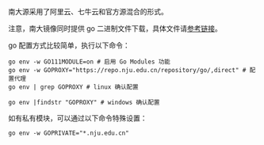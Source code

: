 南大源采用了阿里云、七牛云和官方源混合的形式。

注意，南大镜像同时提供 go 二进制文件下载，具体文件请[参考链接](https://mirror.nju.edu.cn/golang/)。

go 配置方式比较简单，执行以下命令：

```shell
go env -w GO111MODULE=on # 启用 Go Modules 功能
go env -w GOPROXY="https://repo.nju.edu.cn/repository/go/,direct" # 配置代理
go env | grep GOPROXY # linux 确认配置

go env |findstr "GOPROXY" # windows 确认配置
```

如有私有模块，可以通过以下命令特殊设置：

```shell
go env -w GOPRIVATE="*.nju.edu.cn"
```
